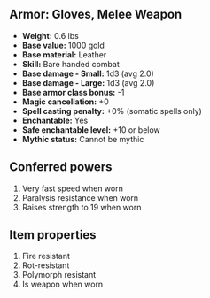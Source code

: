 ## Armor: Gloves, Melee Weapon

- **Weight:** 0.6 lbs
- **Base value:** 1000 gold
- **Base material:** Leather
- **Skill:** Bare handed combat
- **Base damage - Small:** 1d3 (avg 2.0)
- **Base damage - Large:** 1d3 (avg 2.0)
- **Base armor class bonus:** -1
- **Magic cancellation:** +0
- **Spell casting penalty:** +0% (somatic spells only)
- **Enchantable:** Yes
- **Safe enchantable level:** +10 or below
- **Mythic status:** Cannot be mythic

## Conferred powers

1. Very fast speed when worn
2. Paralysis resistance when worn
3. Raises strength to 19 when worn

## Item properties

1. Fire resistant
2. Rot-resistant
3. Polymorph resistant
4. Is weapon when worn
